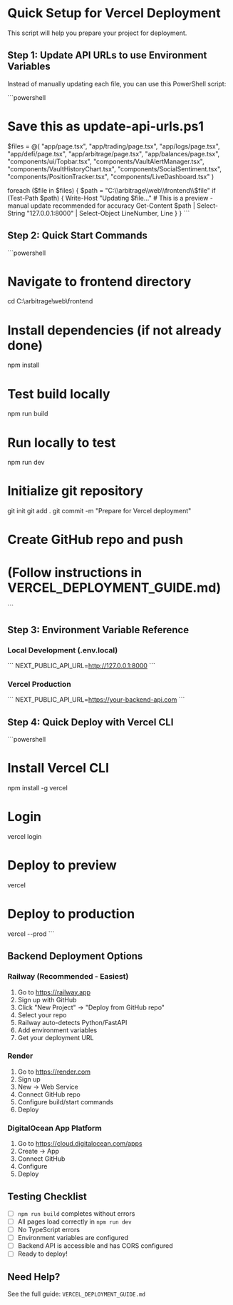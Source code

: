 # Quick Setup for Vercel Deployment

This script will help you prepare your project for deployment.

## Step 1: Update API URLs to use Environment Variables

Instead of manually updating each file, you can use this PowerShell script:

\`\`\`powershell
# Save this as update-api-urls.ps1
$files = @(
    "app/page.tsx",
    "app/trading/page.tsx",
    "app/logs/page.tsx",
    "app/defi/page.tsx",
    "app/arbitrage/page.tsx",
    "app/balances/page.tsx",
    "components/ui/Topbar.tsx",
    "components/VaultAlertManager.tsx",
    "components/VaultHistoryChart.tsx",
    "components/SocialSentiment.tsx",
    "components/PositionTracker.tsx",
    "components/LiveDashboard.tsx"
)

foreach ($file in $files) {
    $path = "C:\\arbitrage\\web\\frontend\\$file"
    if (Test-Path $path) {
        Write-Host "Updating $file..."
        # This is a preview - manual update recommended for accuracy
        Get-Content $path | Select-String "127.0.0.1:8000" | Select-Object LineNumber, Line
    }
}
\`\`\`

## Step 2: Quick Start Commands

\`\`\`powershell
# Navigate to frontend directory
cd C:\\arbitrage\\web\\frontend

# Install dependencies (if not already done)
npm install

# Test build locally
npm run build

# Run locally to test
npm run dev

# Initialize git repository
git init
git add .
git commit -m "Prepare for Vercel deployment"

# Create GitHub repo and push
# (Follow instructions in VERCEL_DEPLOYMENT_GUIDE.md)
\`\`\`

## Step 3: Environment Variable Reference

### Local Development (.env.local)
\`\`\`
NEXT_PUBLIC_API_URL=http://127.0.0.1:8000
\`\`\`

### Vercel Production
\`\`\`
NEXT_PUBLIC_API_URL=https://your-backend-api.com
\`\`\`

## Step 4: Quick Deploy with Vercel CLI

\`\`\`powershell
# Install Vercel CLI
npm install -g vercel

# Login
vercel login

# Deploy to preview
vercel

# Deploy to production
vercel --prod
\`\`\`

## Backend Deployment Options

### Railway (Recommended - Easiest)
1. Go to https://railway.app
2. Sign up with GitHub
3. Click "New Project" → "Deploy from GitHub repo"
4. Select your repo
5. Railway auto-detects Python/FastAPI
6. Add environment variables
7. Get your deployment URL

### Render
1. Go to https://render.com
2. Sign up
3. New → Web Service
4. Connect GitHub repo
5. Configure build/start commands
6. Deploy

### DigitalOcean App Platform
1. Go to https://cloud.digitalocean.com/apps
2. Create → App
3. Connect GitHub
4. Configure
5. Deploy

## Testing Checklist

- [ ] `npm run build` completes without errors
- [ ] All pages load correctly in `npm run dev`
- [ ] No TypeScript errors
- [ ] Environment variables are configured
- [ ] Backend API is accessible and has CORS configured
- [ ] Ready to deploy!

## Need Help?

See the full guide: `VERCEL_DEPLOYMENT_GUIDE.md`
